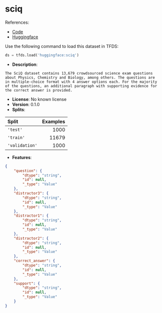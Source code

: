 # sciq

References:

*   [Code](https://github.com/huggingface/datasets/blob/master/datasets/sciq)
*   [Huggingface](https://huggingface.co/datasets/sciq)



Use the following command to load this dataset in TFDS:

```python
ds = tfds.load('huggingface:sciq')
```

*   **Description**:

```
The SciQ dataset contains 13,679 crowdsourced science exam questions about Physics, Chemistry and Biology, among others. The questions are in multiple-choice format with 4 answer options each. For the majority of the questions, an additional paragraph with supporting evidence for the correct answer is provided.
```

*   **License**: No known license
*   **Version**: 0.1.0
*   **Splits**:

Split  | Examples
:----- | -------:
`'test'` | 1000
`'train'` | 11679
`'validation'` | 1000

*   **Features**:

```json
{
    "question": {
        "dtype": "string",
        "id": null,
        "_type": "Value"
    },
    "distractor3": {
        "dtype": "string",
        "id": null,
        "_type": "Value"
    },
    "distractor1": {
        "dtype": "string",
        "id": null,
        "_type": "Value"
    },
    "distractor2": {
        "dtype": "string",
        "id": null,
        "_type": "Value"
    },
    "correct_answer": {
        "dtype": "string",
        "id": null,
        "_type": "Value"
    },
    "support": {
        "dtype": "string",
        "id": null,
        "_type": "Value"
    }
}
```


